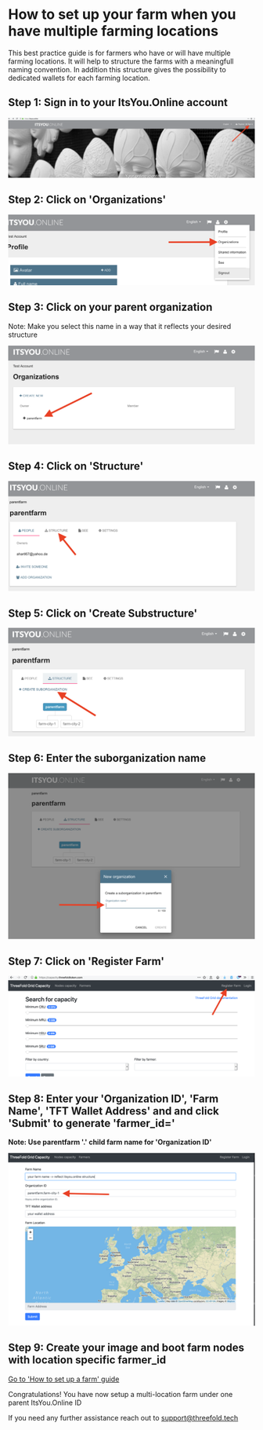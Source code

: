# How to set up your farm when you have multiple farming locations

This best practice guide is for farmers who have or will have multiple farming locations. It will help to structure the farms with a meaningfull naming convention. In addition this structure gives the possibility to dedicated wallets for each farming location.

## Step 1: Sign in to your ItsYou.Online account

![](images/mfl01.png)

## Step 2: Click on 'Organizations'

![](images/mfl02.png)

## Step 3: Click on your parent organization

Note: Make you select this name in a way that it reflects your desired structure

![](images/mfl03.png)

## Step 4: Click on 'Structure'

![](images/mfl04.png)

## Step 5: Click on 'Create Substructure'

![](images/mfl05.png)

## Step 6: Enter the suborganization name

![](images/mfl06.png)

## Step 7: Click on 'Register Farm'

![](images/mfl07.png)

## Step 8: Enter your 'Organization ID', 'Farm Name', 'TFT Wallet Address' and  and click 'Submit' to generate 'farmer_id='

**Note: Use parentfarm '.' child farm name for 'Organization ID'**

![](images/mfl08.png)

## Step 9: Create your image and boot farm nodes with location specific farmer_id

[Go to 'How to set up a farm' guide](tf_farming/farming_setup.md)

Congratulations! You have now setup a multi-location farm under one parent ItsYou.Online ID

If you need any further assistance reach out to support@threefold.tech 
